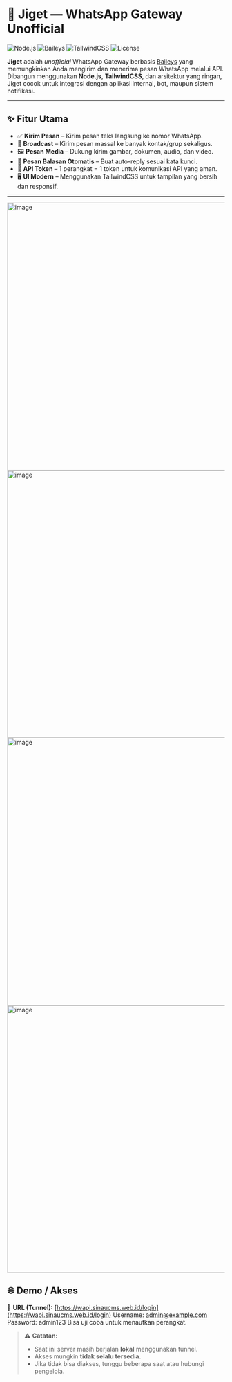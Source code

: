 # 📡 Jiget — WhatsApp Gateway Unofficial

![Node.js](https://img.shields.io/badge/Node.js-18+-green?style=flat-square)
![Baileys](https://img.shields.io/badge/Baileys-WA_Gateway-blue?style=flat-square)
![TailwindCSS](https://img.shields.io/badge/Tailwind-CSS-38B2AC?style=flat-square)
![License](https://img.shields.io/badge/license-MIT-yellow?style=flat-square)

**Jiget** adalah *unofficial* WhatsApp Gateway berbasis [Baileys](https://github.com/WhiskeySockets/Baileys) yang memungkinkan Anda mengirim dan menerima pesan WhatsApp melalui API.  
Dibangun menggunakan **Node.js**, **TailwindCSS**, dan arsitektur yang ringan, Jiget cocok untuk integrasi dengan aplikasi internal, bot, maupun sistem notifikasi.

---

## ✨ Fitur Utama

- ✅ **Kirim Pesan** – Kirim pesan teks langsung ke nomor WhatsApp.  
- 📢 **Broadcast** – Kirim pesan massal ke banyak kontak/grup sekaligus.  
- 🖼 **Pesan Media** – Dukung kirim gambar, dokumen, audio, dan video.  
- 🤖 **Pesan Balasan Otomatis** – Buat auto-reply sesuai kata kunci.  
- 🔑 **API Token** – 1 perangkat = 1 token untuk komunikasi API yang aman.  
- 🖥 **UI Modern** – Menggunakan TailwindCSS untuk tampilan yang bersih dan responsif.  

---

<img width="1366" height="619" alt="image" src="https://github.com/user-attachments/assets/c89e42f7-274f-426f-b979-c5ffc8698198" />

<img width="1366" height="618" alt="image" src="https://github.com/user-attachments/assets/c4462451-aea1-495c-b6c5-6849a06dd7cb" />

<img width="1366" height="619" alt="image" src="https://github.com/user-attachments/assets/ce8e3adc-7b28-4e17-b57e-ec55e97a2d97" />

<img width="1366" height="618" alt="image" src="https://github.com/user-attachments/assets/e7d7c4d3-979a-485b-a08b-19c060e3d902" />

## 🌐 Demo / Akses

🔗 **URL (Tunnel):** [https://wapi.sinaucms.web.id/login](https://wapi.sinaucms.web.id/login)
Username: admin@example.com
Password: admin123
Bisa uji coba untuk menautkan perangkat.

> ⚠️ **Catatan:**  
> - Saat ini server masih berjalan **lokal** menggunakan tunnel.  
> - Akses mungkin **tidak selalu tersedia**.  
> - Jika tidak bisa diakses, tunggu beberapa saat atau hubungi pengelola.




